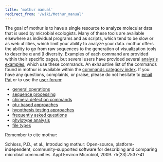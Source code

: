 ```yaml
---
title: 'mothur manual'
redirect_from: '/wiki/Mothur_manual'
---
```

The goal of mothur is to have a single resource to analyze molecular
data that is used by microbial ecologists. Many of these tools are
available elsewhere as individual programs and as scripts, which tend to
be slow or as web utilities, which limit your ability to analyze your
data. mothur offers the ability to go from raw sequences to the
generation of visualization tools to describe α and β diversity.
Examples of each command are provided within their specific pages, but
several users have provided several [analysis
examples](/wiki/analysis_examples), which use these commands. An
exhaustive list of the commands found in mothur is available within the
[ commands category index](/wiki/tags#commands). If you have
any questions, complaints, or praise, please do not hesitate to [email Pat](mailto:pschloss@umich.edu) or to use the [user forum](https://forum.mothur.org):

-   [general operations](/wiki/General_operations)
-   [sequence processing](/wiki/Sequence_processing)
-   [chimera detection commands](/wiki/Chimera_Detection_Commands)
-   [otu-based approaches](/wiki/OTU-based_approaches)
-   [hypothesis testing approaches](/wiki/Hypothesis_testing_approaches)
-   [frequently asked questions](/wiki/Frequently_asked_questions)
-   [phylotype analysis](/wiki/Phylotype_analysis)
-   [file types](/wiki/tags#file_types)

Remember to cite mothur:

Schloss, P.D., et al., Introducing mothur:
Open-source, platform-independent, community-supported software for
describing and comparing microbial communities. Appl Environ Microbiol,
2009\. 75(23):7537-41
